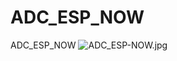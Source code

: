 # ADC_ESP_NOW
ADC_ESP_NOW
![ADC_ESP-NOW.jpg](https://github.com/elctechnology/ADC_ESP_NOW/blob/main/ADC_ESP-NOW.jpg)
